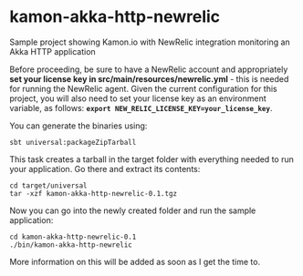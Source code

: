 # kamon-akka-http-newrelic
Sample project showing Kamon.io with NewRelic integration monitoring an Akka HTTP application

Before proceeding, be sure to have a NewRelic account and appropriately <b>set your license key in src/main/resources/newrelic.yml</b> - this is needed for running the NewRelic agent. Given the current configuration for this project, you will also need to set your license key as an environment variable, as follows: <b>```export NEW_RELIC_LICENSE_KEY=your_license_key```</b>.


You can generate the binaries using:
```
sbt universal:packageZipTarball
```

This task creates a tarball in the target folder with everything needed to run your application. Go there and extract its contents:
```
cd target/universal
tar -xzf kamon-akka-http-newrelic-0.1.tgz
```

Now you can go into the newly created folder and run the sample application:
```
cd kamon-akka-http-newrelic-0.1
./bin/kamon-akka-http-newrelic
```


More information on this will be added as soon as I get the time to.
